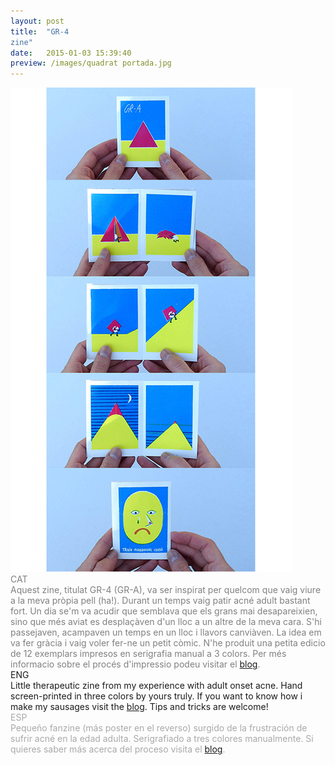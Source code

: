 ```yaml
---
layout: post
title:  "GR-4
zine"
date:   2015-01-03 15:39:40
preview: /images/quadrat portada.jpg
---
```


<div class="row">

  <div class="column">
  <img src="/images/acne_tira.jpg" alt="drawing">
  </div>

  <div class="column">
<font color="#808080">
CAT<br>
Aquest zine, titulat GR-4 (GR-A), va ser inspirat per quelcom que vaig viure a la meva pròpia pell (ha!). Durant un temps vaig patir acné adult bastant fort. Un dia se'm va acudir que semblava que els grans mai desapareixien, sino que més aviat es desplaçàven d'un lloc a un altre de la meva cara. S'hi passejaven, acampaven un temps en un lloc i llavors canviàven. La idea em va fer gràcia i vaig voler fer-ne un petit còmic.
N'he produit una petita edicio de 12 exemplars impresos en serigrafia manual a 3 colors. Per més informacio sobre el procés d'impressio podeu visitar el <a href="{{ site.baseurl }}/blog/">blog</a>.</font><br>
  </div>
    </div>


<div class="row">

  <div class="column">
  ENG<br>
  Little therapeutic zine from my experience with adult onset acne. Hand screen-printed in three colors by yours truly. If you want to know how i make my sausages visit the <a href="{{ site.baseurl }}/blog/">blog</a>. Tips and tricks are welcome!
  </div>



   <div class="column">
   <font color="#A9A9A9">
   ESP<br>
   Pequeño fanzine (más poster en el reverso) surgido de la frustración de sufrir acné en la edad adulta. Serigrafiado a tres colores manualmente. Si quieres saber más acerca del proceso visita el <a href="{{ site.baseurl }}/blog/">blog</a>.</font><br>
   </div>

 </div>

